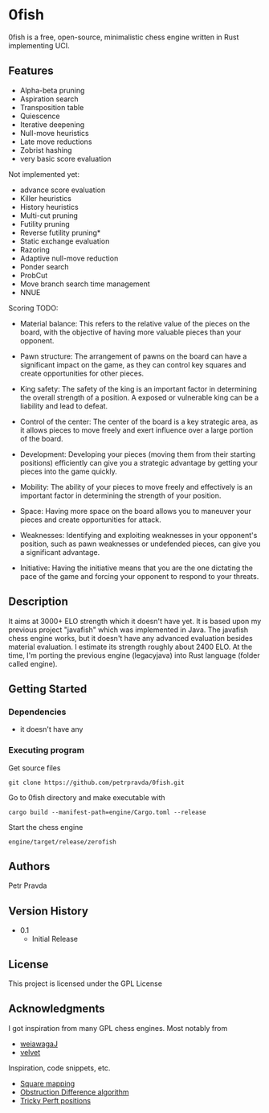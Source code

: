 # 0fish

0fish is a free, open-source, minimalistic chess engine written in Rust implementing UCI.

## Features

* Alpha-beta pruning
* Aspiration search
* Transposition table
* Quiescence
* Iterative deepening
* Null-move heuristics
* Late move reductions
* Zobrist hashing
* very basic score evaluation

Not implemented yet:
* advance score evaluation
* Killer heuristics
* History heuristics
* Multi-cut pruning
* Futility pruning
* Reverse futility pruning* 
* Static exchange evaluation
* Razoring
* Adaptive null-move reduction
* Ponder search
* ProbCut
* Move branch search time management
* NNUE

Scoring TODO:
* Material balance: This refers to the relative value of the pieces on the board, with the objective of having more valuable pieces than your opponent.

* Pawn structure: The arrangement of pawns on the board can have a significant impact on the game, as they can control key squares and create opportunities for other pieces.

* King safety: The safety of the king is an important factor in determining the overall strength of a position. A exposed or vulnerable king can be a liability and lead to defeat.

* Control of the center: The center of the board is a key strategic area, as it allows pieces to move freely and exert influence over a large portion of the board.

* Development: Developing your pieces (moving them from their starting positions) efficiently can give you a strategic advantage by getting your pieces into the game quickly.

* Mobility: The ability of your pieces to move freely and effectively is an important factor in determining the strength of your position.

* Space: Having more space on the board allows you to maneuver your pieces and create opportunities for attack.

* Weaknesses: Identifying and exploiting weaknesses in your opponent's position, such as pawn weaknesses or undefended pieces, can give you a significant advantage.

* Initiative: Having the initiative means that you are the one dictating the pace of the game and forcing your opponent to respond to your threats.

## Description

It aims at 3000+ ELO strength which it doesn't have yet.
It is based upon my previous project "javafish" which was implemented in Java. The javafish chess engine works, but it doesn't have any advanced evaluation besides material evaluation. I estimate its strength roughly about 2400 ELO.
At the time, I'm porting the previous engine (legacyjava) into Rust language (folder called engine).

## Getting Started

### Dependencies

* it doesn't have any 

### Executing program

Get source files
```
git clone https://github.com/petrpravda/0fish.git
```

Go to 0fish directory and make executable with
```
cargo build --manifest-path=engine/Cargo.toml --release
```

Start the chess engine
```
engine/target/release/zerofish
```

## Authors

Petr Pravda  

## Version History

* 0.1
    * Initial Release

## License

This project is licensed under the GPL License

## Acknowledgments

I got inspiration from many GPL chess engines. Most notably from
* [weiawagaJ](https://github.com/Heiaha/WeiawagaJ)
* [velvet](https://github.com/mhonert/velvet-chess)


Inspiration, code snippets, etc.
* [Square mapping](https://www.chessprogramming.org/Square_Mapping_Considerations)
* [Obstruction Difference algorithm](https://www.chessprogramming.org/Obstruction_Difference)
* [Tricky Perft positions](http://www.talkchess.com/forum3/viewtopic.php?t=47318)

